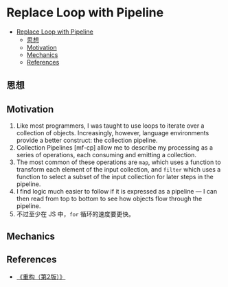 # Replace Loop with Pipeline



<!-- TOC -->

- [Replace Loop with Pipeline](#replace-loop-with-pipeline)
    - [思想](#思想)
    - [Motivation](#motivation)
    - [Mechanics](#mechanics)
    - [References](#references)

<!-- /TOC -->


## 思想


## Motivation
1. Like most programmers, I was taught to use loops to iterate over a collection of objects. Increasingly, however, language environments provide a better construct: the collection pipeline. 
2. Collection Pipelines [mf­-cp] allow me to describe my processing as a series of operations, each consuming and emitting a collection. 
3. The most common of these operations are `map`, which uses a function to transform each element of the input collection, and `filter` which uses a function to select a subset of the input collection for later steps in the pipeline. 
4. I find logic much easier to follow if it is expressed as a pipeline — I can then read from top to bottom to see how objects flow through the pipeline.
5. 不过至少在 JS 中，`for` 循环的速度要更快。


## Mechanics


## References
* [《重构（第2版）》](https://book.douban.com/subject/33400354/)
